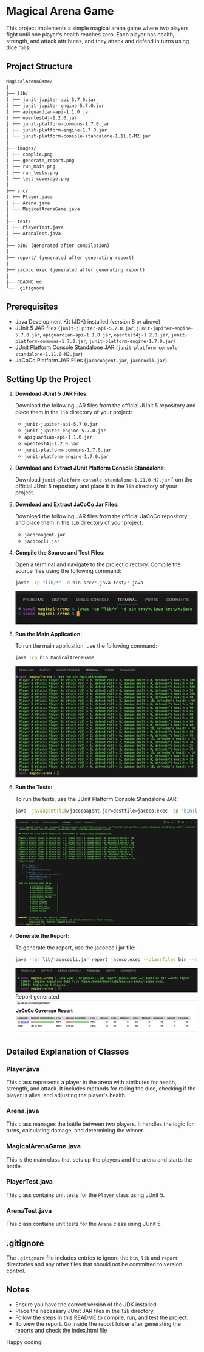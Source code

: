 # Magical Arena Game

This project implements a simple magical arena game where two players fight until one player's health reaches zero. Each player has health, strength, and attack attributes, and they attack and defend in turns using dice rolls.

## Project Structure
```
MagicalArenaGame/
│
├── lib/
│ ├── junit-jupiter-api-5.7.0.jar
│ ├── junit-jupiter-engine-5.7.0.jar
│ ├── apiguardian-api-1.1.0.jar
│ ├── opentest4j-1.2.0.jar
│ ├── junit-platform-commons-1.7.0.jar
│ ├── junit-platform-engine-1.7.0.jar
│ └── junit-platform-console-standalone-1.11.0-M2.jar
│
├── images/
│ ├── complie.png
│ ├── generate_report.png
│ ├── run_main.png
│ ├── run_tests.png
│ └── test_coverage.png
│
├── src/
│ ├── Player.java
│ ├── Arena.java
│ └── MagicalArenaGame.java
│
├── test/
│ ├── PlayerTest.java
│ └── ArenaTest.java
│
├── bin/ (generated after compilation)
│
├── report/ (generated after generating report)
│
├── jacoco.exec (generated after generating report)
│
├── README.md
└── .gitignore
```

## Prerequisites

- Java Development Kit (JDK) installed (version 8 or above)
- JUnit 5 JAR files (`junit-jupiter-api-5.7.0.jar`, `junit-jupiter-engine-5.7.0.jar`, `apiguardian-api-1.1.0.jar`, `opentest4j-1.2.0.jar`, `junit-platform-commons-1.7.0.jar`, `junit-platform-engine-1.7.0.jar`)
- JUnit Platform Console Standalone JAR (`junit-platform-console-standalone-1.11.0-M2.jar`)
- JaCoCo Platform JAR Files (`jacocoagent.jar`, `jacococli.jar`)

## Setting Up the Project

1. **Download JUnit 5 JAR Files:**

    Download the following JAR files from the official JUnit 5 repository and place them in the `lib` directory of your project:

    - `junit-jupiter-api-5.7.0.jar`
    - `junit-jupiter-engine-5.7.0.jar`
    - `apiguardian-api-1.1.0.jar`
    - `opentest4j-1.2.0.jar`
    - `junit-platform-commons-1.7.0.jar`
    - `junit-platform-engine-1.7.0.jar`

2. **Download and Extract JUnit Platform Console Standalone:**

    Download `junit-platform-console-standalone-1.11.0-M2.jar` from the official JUnit 5 repository and place it in the `lib` directory of your project.

3. **Download and Extract JaCoCo Jar Files:**

    Download the following JAR files from the official JaCoCo repository and place them in the `lib` directory of your project:

    - `jacocoagent.jar`
    - `jacococli.jar`

4. **Compile the Source and Test Files:**

    Open a terminal and navigate to the project directory. Compile the source files using the following command:

    ```bash
    javac -cp "lib/*" -d bin src/*.java test/*.java
    ```
    ![Compile](images/compile.png)
5. **Run the Main Application:**

    To run the main application, use the following command:

    ```bash
    java -cp bin MagicalArenaGame
    ```
    ![Run Main](images/run_main.png)

6. **Run the Tests:**

    To run the tests, use the JUnit Platform Console Standalone JAR:

    ```bash
    java -javaagent:lib/jacocoagent.jar=destfile=jacoco.exec -cp "bin:lib/junit-platform-console-standalone-1.11.0-M2.jar:lib/*" org.junit.platform.console.ConsoleLauncher --scan-class-path --include-engine=junit-jupiter
    ```
    ![Run Tests](images/run_tests.png)

7. **Generate the Report:**

    To generate the report, use the jacococli.jar file:

    ```bash
    java -jar lib/jacococli.jar report jacoco.exec --classfiles bin --html report
    ```
    ![Generate Report](images/generate_report.png)
    Report generated
    ![Test Coverage](images/test_coverage.png)
## Detailed Explanation of Classes

### Player.java

This class represents a player in the arena with attributes for health, strength, and attack. It includes methods for rolling the dice, checking if the player is alive, and adjusting the player's health.

### Arena.java

This class manages the battle between two players. It handles the logic for turns, calculating damage, and determining the winner.

### MagicalArenaGame.java

This is the main class that sets up the players and the arena and starts the battle.

### PlayerTest.java

This class contains unit tests for the `Player` class using JUnit 5.

### ArenaTest.java

This class contains unit tests for the `Arena` class using JUnit 5.

## .gitignore

The `.gitignore` file includes entries to ignore the `bin`, `lib` and `report` directories and any other files that should not be committed to version control.

## Notes

- Ensure you have the correct version of the JDK installed.
- Place the necessary JUnit JAR files in the `lib` directory.
- Follow the steps in this README to compile, run, and test the project.
- To view the report. Go inside the report folder after generating the reports and check the index.html file

Happy coding!


